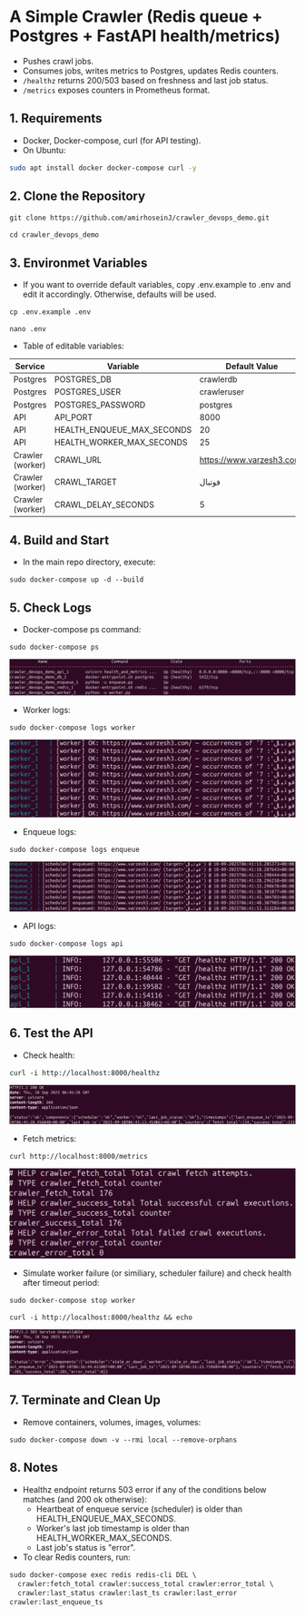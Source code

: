 # A Simple Crawler (Redis queue + Postgres + FastAPI health/metrics)

- Pushes crawl jobs.
- Consumes jobs, writes metrics to Postgres, updates Redis counters.
- `/healthz` returns 200/503 based on freshness and last job status.
- `/metrics` exposes counters in Prometheus format.

## 1. Requirements
- Docker, Docker-compose, curl (for API testing).
- On Ubuntu:
```bash
sudo apt install docker docker-compose curl -y
```

## 2. Clone the Repository

```
git clone https://github.com/amirhoseinJ/crawler_devops_demo.git
```
```
cd crawler_devops_demo
```

## 3. Environmet Variables
- If you want to override default variables, copy .env.example to .env and edit it accordingly. Otherwise, defaults will be used.
```
cp .env.example .env
```
```
nano .env
```

- Table of editable variables:

| Service | Variable | Default Value |
|----------|----------|----------|
| Postgres   | POSTGRES_DB     | crawlerdb     |
| Postgres    | POSTGRES_USER     | crawleruser     |
| Postgres    | POSTGRES_PASSWORD   | postgres       |
| API   | API_PORT     | 8000     |
| API    | HEALTH_ENQUEUE_MAX_SECONDS     | 20     |
| API    | HEALTH_WORKER_MAX_SECONDS   | 25       |
| Crawler (worker)  | CRAWL_URL     | https://www.varzesh3.com/     |
| Crawler (worker)   | CRAWL_TARGET     | فوتبال     |
| Crawler (worker)   | CRAWL_DELAY_SECONDS   | 5       |

## 4. Build and Start
- In the main repo directory, execute:
```
sudo docker-compose up -d --build
```

## 5. Check Logs
- Docker-compose ps command:
```
sudo docker-compose ps
```

![Compose Logs](./readme_images/compose_logs.png "Compose Logs")

- Worker logs:
```
sudo docker-compose logs worker
```
![Worker Logs](./readme_images/worker_logs.png "Worker Logs")

- Enqueue logs:
```
sudo docker-compose logs enqueue
```
![Enqueue Logs](./readme_images/enqueue_logs.png "Enqueue Logs")

- API logs:
```
sudo docker-compose logs api
```
![API Logs](./readme_images/api_logs.png "API Logs")

## 6. Test the API
- Check health:
```
curl -i http://localhost:8000/healthz
```
![Health Check](./readme_images/curl_healthz.png "Health Check")

- Fetch metrics:
```
curl http://localhost:8000/metrics
```
![Metrics Fetch](./readme_images/curl_metrics.png "Metrics Fetch")

- Simulate worker failure (or similiary, scheduler failure) and check health after timeout period:
```
sudo docker-compose stop worker
```
```
curl -i http://localhost:8000/healthz && echo
```
![Health Failure](./readme_images/health_fail.png "Health Failure")

## 7. Terminate and Clean Up

- Remove containers, volumes, images, volumes:
```
sudo docker-compose down -v --rmi local --remove-orphans

```


## 8. Notes

- Healthz endpoint returns 503 error if any of the conditions below matches (and 200 ok otherwise):
  - Heartbeat of enqueue service (scheduler) is older than HEALTH_ENQUEUE_MAX_SECONDS.
  - Worker's last job timestamp is older than HEALTH_WORKER_MAX_SECONDS.
  - Last job's status is "error".
- To clear Redis counters, run:
```
sudo docker-compose exec redis redis-cli DEL \
  crawler:fetch_total crawler:success_total crawler:error_total \
  crawler:last_status crawler:last_ts crawler:last_error crawler:last_enqueue_ts
```